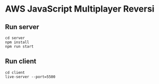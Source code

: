 # AWS JavaScript Multiplayer Reversi

## Run server

```
cd server
npm install
npm run start
```

## Run client

```
cd client
live-server --port=5500
```

